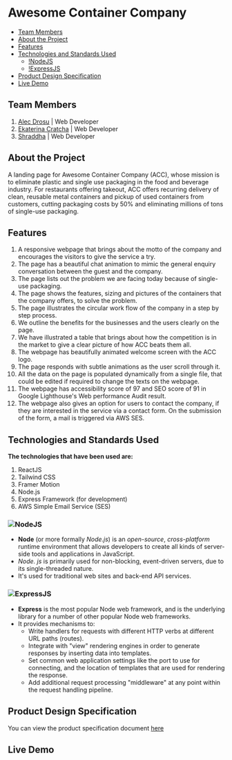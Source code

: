<!-- omit in toc -->
# Awesome Container Company
- [Team Members](#team-members)
- [About the Project](#about-the-project)
- [Features](#features)
- [Technologies and Standards Used](#technologies-and-standards-used)
  - [!NodeJS](#)
  - [!ExpressJS](#-1)
- [Product Design Specification](#product-design-specification)
- [Live Demo](#live-demo)

## Team Members  
1. [Alec Drosu](https://github.com/AlecDrosu) | Web Developer
2. [Ekaterina Cratcha](https://github.com/cratcha) | Web Developer
3. [Shraddha](https://github.com/5hraddha) | Web Developer
## About the Project
A landing page for Awesome Container Company (ACC), whose mission is to eliminate plastic and single use packaging in the food and beverage industry. For restaurants offering takeout, ACC offers recurring delivery of clean, reusable metal containers and pickup of used containers from customers, cutting packaging costs by 50% and eliminating millions of tons of single-use packaging.

## Features
1. A responsive webpage that brings about the motto of the company and encourages the visitors to give the service a try.
2. The page has a beautiful chat animation to mimic the general enquiry conversation between the guest and the company.
3. The page lists out the problem we are facing today because of single-use packaging.
4. The page shows the features, sizing and pictures of the containers that the company offers, to solve the problem.
5. The page illustrates the circular work flow of the company in a step by step process.
6. We outline the benefits for the businesses and the users clearly on the page.
7. We have illustrated a table that brings about how the competition is in the market to give a clear picture of how ACC beats them all.
8. The webpage has beautifully animated welcome screen with the ACC logo.
9. The page responds with subtle animations as the user scroll through it.
10. All the data on the page is populated dynamically from a single file, that could be edited if required to change the texts on the webpage.
11. The webpage has accessibility score of 97 and SEO score of 91 in Google Lighthouse's Web performance Audit result.
12. The webpage also gives an option for users to contact the company, if they are interested in the service via a contact form. On the submission of the form, a mail is triggered via AWS SES.

## Technologies and Standards Used
**The technologies that have been used are:**

1. ReactJS
2. Tailwind CSS
3. Framer Motion
4. Node.js
5. Express Framework (for development)
6. AWS Simple Email Service (SES)

### ![NodeJS](https://img.shields.io/badge/Node.js-339933?style=for-the-badge&logo=nodedotjs&logoColor=white)
- **Node** (or more formally *Node.js*) is an *open-source*, *cross-platform* runtime environment that allows developers to create all kinds of server-side tools and applications in JavaScript. 
- *Node. js* is primarily used for non-blocking, event-driven servers, due to its single-threaded nature. 
- It's used for traditional web sites and back-end API services.

### ![ExpressJS](https://img.shields.io/badge/Express.js-000000?style=for-the-badge&logo=express&logoColor=white)
- **Express** is the most popular Node web framework, and is the underlying library for a number of other popular Node web frameworks. 
- It provides mechanisms to:
  - Write handlers for requests with different HTTP verbs at different URL paths (routes).
  - Integrate with "view" rendering engines in order to generate responses by inserting data into templates.
  - Set common web application settings like the port to use for connecting, and the location of templates that are used for rendering the response.
  - Add additional request processing "middleware" at any point within the request handling pipeline.

## Product Design Specification
You can view the product specification document [here](https://www.figma.com/file/MVxWrCBVC2rsfgSAsA7IsY/Awesome-Container-Company?node-id=1730%3A2009)
## Live Demo

